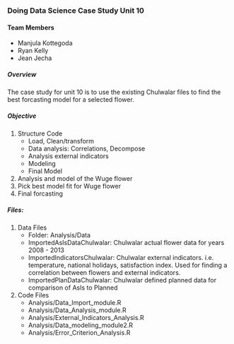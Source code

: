 ### Doing Data Science Case Study Unit 10

#### Team Members
  * Manjula Kottegoda
  * Ryan Kelly
  * Jean Jecha
  
##### Overview
  The case study for unit 10 is to use the existing Chulwalar files to find the best forcasting model for a selected flower.

##### Objective
1. Structure Code
    * Load, Clean/transform
    * Data analysis: Correlations, Decompose
    * Analysis external indicators
    * Modeling
    * Final Model
2. Analysis and model of the Wuge flower
3. Pick best model fit for Wuge flower
4. Final forcasting
  
##### Files:
1. Data Files
    * Folder: Analysis/Data
    * ImportedAsIsDataChulwalar:  Chulwalar actual flower data for years 2008 - 2013
    * ImportedIndicatorsChulwalar: Chulwalar external indicators. i.e. temperature, national holidays, satisfaction index.  Used for finding a correlation between flowers and external indicators.
    * ImportedPlanDataChulwalar: Chulwalar defined planned data for comparison of AsIs to Planned
2. Code Files
    * Analysis/Data_Import_module.R
    * Analysis/Data_Analysis_module.R
    * Analysis/External_Indicators_Analysis.R
    * Analysis/Data_modeling_module2.R
    * Analysis/Error_Criterion_Analysis.R

